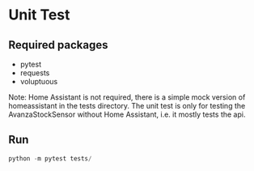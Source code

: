 # Unit Test

## Required packages
* pytest
* requests
* voluptuous

Note: Home Assistant is not required, there is a simple mock version of homeassistant in the tests directory. The unit test is only for testing the AvanzaStockSensor without Home Assistant, i.e. it mostly tests the api.

## Run
```python
python -m pytest tests/
```